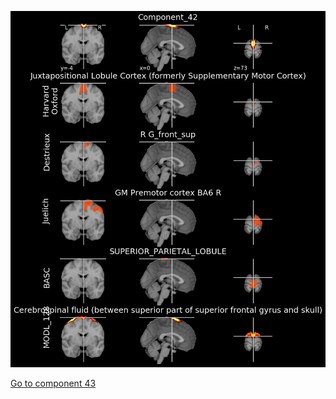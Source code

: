 ![42](preliminary/42.jpg "Component 42")

[Go to component 43](https://parietal-inria.github.io/MODL_atlas/256/43 "Component 43")
